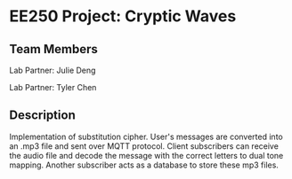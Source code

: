 # EE250 Project: Cryptic Waves

## Team Members

Lab Partner: Julie Deng

Lab Partner: Tyler Chen

## Description
Implementation of substitution cipher. User's messages are converted into an .mp3 file and sent over MQTT protocol. Client subscribers can receive the audio file and decode the message with the correct letters to dual tone mapping. Another subscriber acts as a database to store these mp3 files. 
